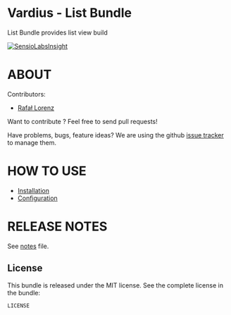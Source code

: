 Vardius - List Bundle
======================================

List Bundle provides list view build

[![SensioLabsInsight](https://insight.sensiolabs.com/projects/faea1bb4-c6ee-4be3-ab78-12e0eb19c11e/big.png)](https://insight.sensiolabs.com/projects/faea1bb4-c6ee-4be3-ab78-12e0eb19c11e)

ABOUT
==================================================
Contributors:

* [Rafał Lorenz](http://rafallorenz.com)

Want to contribute ? Feel free to send pull requests!

Have problems, bugs, feature ideas?
We are using the github [issue tracker](https://github.com/vardius/list-bundle/issues) to manage them.

HOW TO USE
==================================================

* [Installation](https://github.com/Vardius/list-bundle/blob/master/Resources/doc/installation.md)
* [Configuration](https://github.com/Vardius/list-bundle/blob/master/Resources/doc/configuration.md)

RELEASE NOTES
==================================================
See [notes](https://github.com/Vardius/list-bundle/blob/master/Resources/doc/notes.md) file.

License
-------

This bundle is released under the MIT license. See the complete license in the bundle:

    LICENSE
